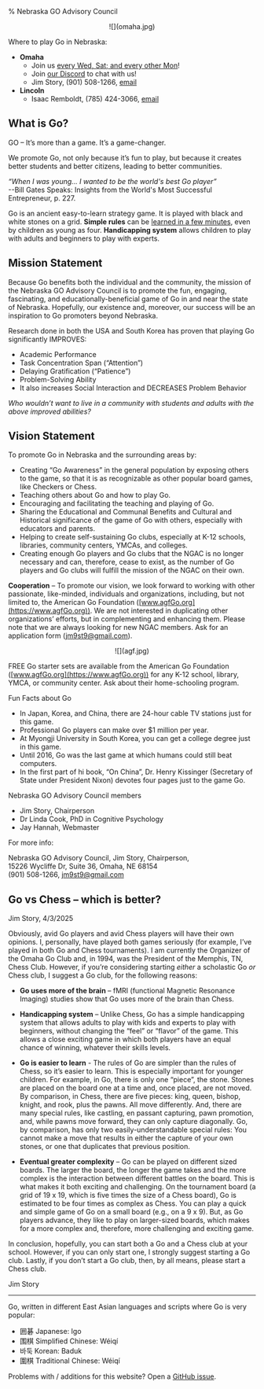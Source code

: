 % Nebraska GO Advisory Council

<div style="text-align:center">
![](omaha.jpg)
</div>

Where to play Go in Nebraska:

* **Omaha**
  * Join us [every Wed, Sat; and every other Mon](https://www.meetup.com/omaha-go-igo-wei-qi-baduk-club/)!
  * Join [our Discord](https://discord.gg/GksZKSvhxy) to chat with us!
  * Jim Story, (901) 508-1266, [email](mailto:jm9st9@gmail.com)
* **Lincoln**
  * Isaac Remboldt, (785) 424-3066, [email](mailto:isaacremboldt@gmail.com)
 
## What is Go?

GO – It’s more than a game.  It’s a game-changer.

We promote Go, not only because it’s fun to play,
but because it creates better students and better citizens,
leading to better communities. 
 
*“When I was young... I wanted to be the world's best Go player”*<br/>
--Bill Gates Speaks: Insights from the World's Most Successful Entrepreneur, p. 227.

Go is an ancient easy-to-learn strategy game.  It is played with black and
white stones on a grid.
**Simple rules** can be [learned in a few minutes](https://www.youtube.com/watch?v=lP63zfY-FM0&ab_channel=WorldGoChannel),
even by children as young as four. 
**Handicapping system** allows children to play with adults
and beginners to play with experts.
 
## Mission Statement

Because Go benefits both the individual and the community, the mission of the
Nebraska GO Advisory Council is to promote the fun, engaging, fascinating, and
educationally-beneficial game of Go in and near the state of Nebraska.
Hopefully, our existence and, moreover, our success will be an inspiration to
Go promoters beyond Nebraska.
 
Research done in both the USA and South Korea has proven that playing Go significantly IMPROVES:

* Academic Performance
* Task Concentration Span (“Attention”)
* Delaying Gratification (“Patience”)
* Problem-Solving Ability
* It also increases Social Interaction and DECREASES Problem Behavior
 
*Who wouldn’t want to live in a community with students and adults with the
above improved abilities?*
 
## Vision Statement

To promote Go in Nebraska and the surrounding areas by:

* Creating “Go Awareness” in the general population by exposing others to the
game, so that it is as recognizable as other popular board games, like Checkers
or Chess.
* Teaching others about Go and how to play Go.
* Encouraging and facilitating the teaching and playing of Go.
* Sharing the Educational and Communal Benefits and Cultural and Historical
significance of the game of Go with others, especially with educators and
parents.
* Helping to create self-sustaining Go clubs, especially at K-12 schools,
libraries, community centers, YMCAs, and colleges.
* Creating enough Go players and Go clubs that the NGAC is no longer necessary
and can, therefore, cease to exist, as the number of Go players and Go clubs
will fulfill the mission of the NGAC on their own.
 
**Cooperation** – To promote our vision, we look forward to working with other
passionate, like-minded, individuals and organizations, including, but not
limited to, the American Go Foundation ([www.agfGo.org](https://www.agfGo.org)).
We are not interested
in duplicating other organizations’ efforts, but in complementing and enhancing
them.  Please note that we are always looking for new NGAC members.  Ask for an
application form ([jm9st9@gmail.com](mailto:jm9st9@gmail.com)).

<div style="text-align:center">
![](agf.jpg)
</div>

FREE Go starter sets are available from the American Go Foundation
([www.agfGo.org](https://www.agfGo.org)) for any K-12 school, library, YMCA, or community center.  Ask
about their home-schooling program.

Fun Facts about Go

* In Japan, Korea, and China, there are 24-hour cable TV stations just for this game.
* Professional Go players can make over $1 million per year.
* At Myongji University in South Korea, you can get a college degree just in this game.
* Until 2016, Go was the last game at which humans could still beat computers.
* In the first part of hi book, “On China”, Dr. Henry Kissinger (Secretary of
State under President Nixon) devotes four pages just to the game Go.
 
Nebraska GO Advisory Council members

* Jim Story, Chairperson
* Dr Linda Cook, PhD in Cognitive Psychology
* Jay Hannah, Webmaster
 
For more info:

Nebraska GO Advisory Council, Jim Story, Chairperson,<br/>
15226 Wycliffe Dr, Suite 36, Omaha, NE  68154<br/>
(901) 508-1266, [jm9st9@gmail.com](mailto:jm9st9@gmail.com)
 
## Go vs Chess – which is better?

Jim Story, 4/3/2025

Obviously, avid Go players and avid Chess players will have their own opinions.
I, personally, have played both games seriously (for example, I’ve played in
both Go and Chess tournaments).  I am currently the Organizer of the Omaha Go
Club and, in 1994, was the President of the Memphis, TN, Chess Club. However,
if you’re considering starting *either* a scholastic Go *or* Chess club, I suggest
a Go club, for the following reasons:

* **Go uses more of the brain** – fMRI (functional Magnetic Resonance Imaging)
studies show that Go uses more of the brain than Chess.

* **Handicapping system** – Unlike Chess, Go has a simple handicapping system that
allows adults to play with kids and experts to play with beginners, without
changing the “feel” or “flavor” of the game.  This allows a close exciting
game in which both players have an equal chance of winning, whatever their
skills levels.

* **Go is easier to learn** - The rules of Go are simpler than the rules of Chess,
so it’s easier to learn.  This is especially important for younger children.
For example, in Go, there is only one “piece”, the stone.  Stones are placed
on the board one at a time and, once placed, are not moved.  By comparison,
in Chess, there are five pieces: king, queen, bishop, knight, and rook, plus
the pawns.  All move differently.  And, there are many special rules, like
castling, en passant capturing, pawn promotion, and, while pawns move
forward, they can only capture diagonally.  Go, by comparison, has only two
easily-understandable special rules:  You cannot make a move that results in
either the capture of your own stones, or one that duplicates that previous
position.

* **Eventual greater complexity** – Go can be played on different sized boards.  The
larger the board, the longer the game takes and the more complex is the
interaction between different battles on the board.  This is what makes it both
exciting and challenging.  On the tournament board (a grid of 19 x 19, which is
five times the size of a Chess board), Go is estimated to be four times as
complex as Chess.  You can play a quick and simple game of Go on a small board
(e.g., on a 9 x 9).  But, as Go players advance, they like to play on
larger-sized boards, which makes for a more complex and, therefore, more
challenging and exciting game.

In conclusion, hopefully, you can start both a Go and a Chess club at your
school.  However, if you can only start one, I strongly suggest starting a Go
club.  Lastly, if you don’t start a Go club, then, by all means, please start a
Chess club.

Jim Story

---

Go, written in different East Asian languages and scripts where Go is very popular:

* 囲碁 Japanese: Igo
* 围棋 Simplified Chinese: Wéiqí
* 바둑 Korean: Baduk
* 圍棋 Traditional Chinese: Wéiqí

Problems with / additions for this website?
Open a [GitHub issue](https://github.com/jhannah-netlify/NebraskaGo.org/issues).

